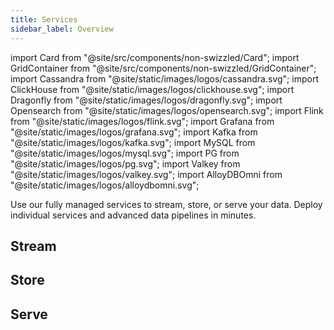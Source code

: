 ```yaml
---
title: Services
sidebar_label: Overview
---
```


import Card from "@site/src/components/non-swizzled/Card";
import GridContainer from "@site/src/components/non-swizzled/GridContainer";
import Cassandra from "@site/static/images/logos/cassandra.svg";
import ClickHouse from "@site/static/images/logos/clickhouse.svg";
import Dragonfly from "@site/static/images/logos/dragonfly.svg";
import Opensearch from "@site/static/images/logos/opensearch.svg";
import Flink from "@site/static/images/logos/flink.svg";
import Grafana from "@site/static/images/logos/grafana.svg";
import Kafka from "@site/static/images/logos/kafka.svg";
import MySQL from "@site/static/images/logos/mysql.svg";
import PG from "@site/static/images/logos/pg.svg";
import Valkey from "@site/static/images/logos/valkey.svg";
import AlloyDBOmni from "@site/static/images/logos/alloydbomni.svg";

Use our fully managed services to stream, store, or serve your data. Deploy individual services and advanced data pipelines in minutes.

## Stream

<GridContainer>
  <Card
    to="/docs/products/kafka"
    iconComponent={Kafka}
    title="Aiven for Apache Kafka®"
    description="Build your streaming data pipelines."
  />
  <Card
    to="/docs/products/flink"
    iconComponent={Flink}
    title="Aiven for Apache Flink®"
    description="Control your event-driven applications and streaming analytics needs."
  />
</GridContainer>

## Store

<GridContainer>
  <Card
    to="/docs/products/postgresql"
    iconComponent={PG}
    title="Aiven for PostgreSQL®"
    description="The object-relational database with exentions and Aiven's AI capabilities."
  />
  <Card
    to="/docs/products/alloydbomni"
    iconComponent={AlloyDBOmni}
    title="Aiven for AlloyDB Omni"
    description="The high-performance PostgreSQL-compatible database with columnar engine and built-in AI capabilities"
  />
  <Card
    to="/docs/products/mysql"
    iconComponent={MySQL}
    title="Aiven for MySQL"
    description="The relational database with all the integrations you need."
  />
  <Card
    to="/docs/products/valkey"
    iconComponent={Valkey}
    title="Aiven for Valkey"
    description="An in-memory NoSQL database with a small footprint and high performance."
  />
  <Card
    to="/docs/products/dragonfly"
    iconComponent={Dragonfly}
    title="Aiven for Dragonfly"
    description="A scalable in-memory data store for high-performance."
  />
  <Card
    to="/docs/products/cassandra"
    iconComponent={Cassandra}
    title="Aiven for Apache Cassandra®"
    description="The distributed NoSQL database providing scalability, high availability, and excellent fault tolerance"
  />
</GridContainer>

## Serve

<GridContainer>
  <Card
    to="/docs/products/opensearch"
    iconComponent={Opensearch}
    title="Aiven for OpenSearch®"
    description="Explore and visualize your data with dashboard and plugins."
  />
  <Card
    to="/docs/products/clickhouse"
    iconComponent={ClickHouse}
    title="Aiven for ClickHouse®"
    description="The cloud data warehouse to generate real-time analytical data."
  />
  <Card
    to="/docs/products/grafana"
    iconComponent={Grafana}
    title="Aiven for Grafana®"
    description="Create dashboards and observe your data."
  />
</GridContainer>
